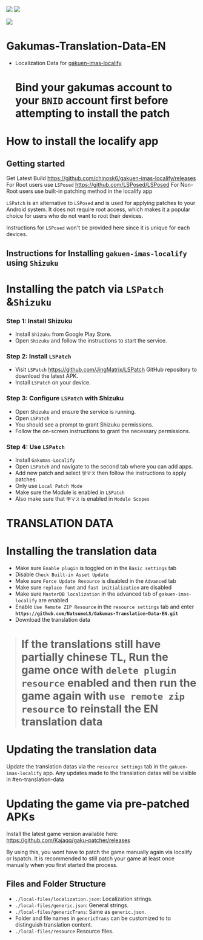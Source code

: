 [![](https://img.shields.io/endpoint?url=https://hits.dwyl.com/NatsumeLS/Gakumas-Translation-Data-EN.json?color=pink&style=flat-square&label=Views)](https://github.com/NatsumeLS/Gakumas-Translation-Data-EN/graphs/traffic)
[![](https://img.shields.io/github/actions/workflow/status/NatsumeLS/Gakumas-Translation-Data-EN/check.yml?style=flat-square&label=Check)](https://github.com/NatsumeLS/Gakumas-Translation-Data-EN/actions/workflows/check.yml)

[![](https://dcbadge.limes.pink/api/server/https://discord.gg/qARc4Hdc3n)](https://natsume.io/GakumasLocalize)

# Gakumas-Translation-Data-EN

- Localization Data for [gakuen-imas-localify](https://github.com/chinosk6/gakuen-imas-localify)

  # Bind your gakumas account to your `BNID` account first before attempting to install the patch

# How to install the localify app

## Getting started

Get Latest Build https://github.com/chinosk6/gakuen-imas-localify/releases
For Root users use `LSPosed` https://github.com/LSPosed/LSPosed
For Non-Root users use built-in patching method in the localify app

`LSPatch` is an alternative to `LSPosed` and is used for applying patches to your Android system. It does not require root access, which makes it a popular choice for users who do not want to root their devices.

Instructions for `LSPosed` won't be provided here since it is unique for each devices.

## Instructions for Installing `gakuen-imas-localify` using `Shizuku` 

#  Installing the patch via `LSPatch` &`Shizuku`
### Step 1: Install Shizuku

- Install `Shizuku` from Google Play Store.
- Open `Shizuku` and follow the instructions to start the service.

### Step 2: Install `LSPatch`

- Visit `LSPatch`  https://github.com/JingMatrix/LSPatch GitHub repository to download the latest APK.
- Install `LSPatch` on your device.

### Step 3: Configure `LSPatch` with Shizuku

- Open `Shizuku` and ensure the service is running.
- Open `LSPatch`
- You should see a prompt to grant Shizuku permissions.
- Follow the on-screen instructions to grant the necessary permissions.

### Step 4: Use `LSPatch`

- Install `Gakumas-Localify`
- Open `LSPatch` and navigate to the second tab where you can add apps.
- Add new patch and select `学マス` then follow the instructions to apply patches.
- Only use `Local Patch Mode`
- Make sure the Module is enabled in `LSPatch`
- Also make sure that `学マス` is enabled in `Module Scopes`

#  TRANSLATION DATA

# Installing the translation data

- Make sure `Enable plugin` is toggled on in the `Basic settings` tab
- Disable `Check Built-in Asset Update`
- Make sure `Force Update Resource` is disabled in the `Advanced` tab
- Make sure `replace font` and `fast initialization` are disabled
- Make sure  `MasterDB localization` in the advanced tab of `gakuen-imas-localify` are enabled
- Enable `Use Remote ZIP Resource` in the `resource settings` tab and enter **`https://github.com/NatsumeLS/Gakumas-Translation-Data-EN.git`**
- Download the translation data

> #    If the translations still have partially chinese TL, Run the game once with `delete plugin resource` enabled and then run the game again with `use remote zip resource` to reinstall the EN translation data

# Updating the translation data
Update the translation datas via the `resource settings` tab in the `gakuen-imas-localify` app.
Any updates made to the translation datas will be visible in #en-translation-data

# Updating the game via pre-patched APKs

Install the latest game version available here:
https://github.com/Kajaqq/gaku-patcher/releases

By using this, you wont have to patch the game manually again via localify or lspatch.
It is recommended to still patch your game at least once manually when you first started the process.

## Files and Folder Structure

- `./local-files/localization.json`: Localization strings.
- `./local-files/generic.json`: General strings.
- `./local-files/genericTrans`: Same as `generic.json`.
- Folder and file names in `genericTrans` can be customized to to distinguish translation content.
- `./local-files/resource` Resource files.

